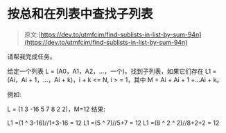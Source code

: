 # 按总和在列表中查找子列表

> 原文:[https://dev.to/utmfcim/find-sublists-in-list-by-sum-94n](https://dev.to/utmfcim/find-sublists-in-list-by-sum-94n)

请帮我完成任务。

给定一个列表 L = (A0，A1，A2，...，一个)。找到子列表，如果它们存在 L1 = (Ai，Ai + 1，...，Ai + k)，i + k <= N, i > = 1，其中 M = Ai + Ai + 1 +...Ai + k。

例如:

L = (1 3 -16 5 7 8 2 2)，M=12
结果:

L1 =(1 ^ 3-16)//1+3-16 = 12
L1 =(5 ^ 7)//5+7 = 12
L1 =(8 ^ 2 ^ 2)//8+2+2 = 12